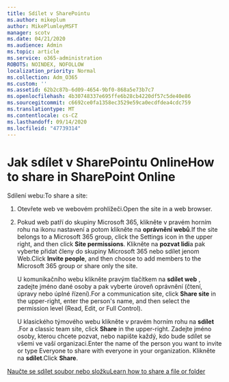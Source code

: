 ```yaml
---
title: Sdílet v SharePointu
ms.author: mikeplum
author: MikePlumleyMSFT
manager: scotv
ms.date: 04/21/2020
ms.audience: Admin
ms.topic: article
ms.service: o365-administration
ROBOTS: NOINDEX, NOFOLLOW
localization_priority: Normal
ms.collection: Adm_O365
ms.custom: ''
ms.assetid: 62b2c87b-6d09-4654-9bf0-868a5e73b7c7
ms.openlocfilehash: 4b30748337e695ffe6b28cb4220df57c5de40e86
ms.sourcegitcommit: c6692ce0fa1358ec3529e59ca0ecdfdea4cdc759
ms.translationtype: MT
ms.contentlocale: cs-CZ
ms.lasthandoff: 09/14/2020
ms.locfileid: "47739314"
---
```

# <a name="how-to-share-in-sharepoint-online"></a><span data-ttu-id="b7727-102">Jak sdílet v SharePointu Online</span><span class="sxs-lookup"><span data-stu-id="b7727-102">How to share in SharePoint Online</span></span>

<span data-ttu-id="b7727-103">Sdílení webu:</span><span class="sxs-lookup"><span data-stu-id="b7727-103">To share a site:</span></span>
  
1. <span data-ttu-id="b7727-104">Otevřete web ve webovém prohlížeči.</span><span class="sxs-lookup"><span data-stu-id="b7727-104">Open the site in a web browser.</span></span>
    
2. <span data-ttu-id="b7727-105">Pokud web patří do skupiny Microsoft 365, klikněte v pravém horním rohu na ikonu nastavení a potom klikněte na **oprávnění webů**.</span><span class="sxs-lookup"><span data-stu-id="b7727-105">If the site belongs to a Microsoft 365 group, click the Settings icon in the upper right, and then click **Site permissions**.</span></span> <span data-ttu-id="b7727-106">Klikněte na **pozvat lidi**a pak vyberte přidat členy do skupiny Microsoft 365 nebo sdílet jenom Web.</span><span class="sxs-lookup"><span data-stu-id="b7727-106">Click **Invite people**, and then choose to add members to the Microsoft 365 group or share only the site.</span></span> 
    
    <span data-ttu-id="b7727-107">U komunikačního webu klikněte pravým tlačítkem na **sdílet web** , zadejte jméno dané osoby a pak vyberte úroveň oprávnění (čtení, úpravy nebo úplné řízení).</span><span class="sxs-lookup"><span data-stu-id="b7727-107">For a communication site, click **Share site** in the upper-right, enter the person's name, and then select the permission level (Read, Edit, or Full Control).</span></span> 
    
    <span data-ttu-id="b7727-108">U klasického týmového webu klikněte v pravém horním rohu na **sdílet** .</span><span class="sxs-lookup"><span data-stu-id="b7727-108">For a classic team site, click **Share** in the upper-right.</span></span> <span data-ttu-id="b7727-109">Zadejte jméno osoby, kterou chcete pozvat, nebo napište každý, kdo bude sdílet se všemi ve vaší organizaci.</span><span class="sxs-lookup"><span data-stu-id="b7727-109">Enter the name of the person you want to invite or type Everyone to share with everyone in your organization.</span></span> <span data-ttu-id="b7727-110">Klikněte na **sdílet**.</span><span class="sxs-lookup"><span data-stu-id="b7727-110">Click **Share**.</span></span>
    
[<span data-ttu-id="b7727-111">Naučte se sdílet soubor nebo složku</span><span class="sxs-lookup"><span data-stu-id="b7727-111">Learn how to share a file or folder</span></span>](https://go.microsoft.com/fwlink/?linkid=511430)
  

